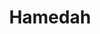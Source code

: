 ---
title: "Hamedah"
image: "images/author/abdullah.jpg"
email: "bankxplorers@gmail.com"
social:
  - icon: "lab la-instagram"
    name: "instagram"
    link: "https://www.instagram.com/bankxplorers"
---